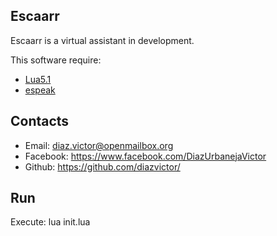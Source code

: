 ## Escaarr
Escaarr is a virtual assistant in development.

This software require:
* [Lua5.1](https://www.lua.org/download.html)
* [espeak](http://espeak.sourceforge.net/)

## Contacts
- Email: diaz.victor@openmailbox.org
- Facebook: https://www.facebook.com/DiazUrbanejaVictor
- Github: https://github.com/diazvictor/

## Run

Execute: lua init.lua
